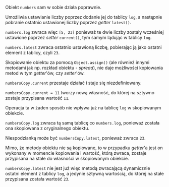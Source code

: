 Obiekt `numbers` sam w sobie działa poprawnie.

Umożliwia ustawianie liczby poprzez dodanie jej do tablicy `log`, a następnie pobranie ostatnio ustawionej liczby poprzez _getter_ `latest()`.

`numbers.log` zwraca więc `[5, 23]` ponieważ te dwie liczby zostały wcześniej ustawione poprzez _setter_ `current()`, tym samym lądując w tablicy `log`.

`numbers.latest` zwraca ostatnio ustawioną liczbę, pobierając ją jako ostatni element z tablicy, czyli `23`.

Skopiowanie obiektu za pomocą `Object.assign()` (ale również innymi metodami jak np. rozkład obiektu - _spread_), nie daje możliwości kopiowania metod w tym _getter_'ów, czy _setter_'ów.

`numbersCopy.current` przestaje działać i staje się niezdefiniowany.

`numbersCopy.current = 11` tworzy nową własność, do której na sztywno zostaje przypisana wartość `11`.

Operacja ta w żaden sposób nie wpływa już na tablicę `log` w skopiowanym obiekcie.

`numbersCopy.log` zwraca tą samą tablicę co `numbers.log`, ponieważ została ona skopiowana z oryginalnego obiektu.

Niespodzianką może być `numbersCopy.latest`, ponieważ zwraca `23`.

Mimo, że metody obiektu nie są kopiowane, to w przypadku _getter_'a jest on wykonany w momencie kopiowania i wartość, którą zwraca, zostaje przypisana na stałe do własności w skopiowanym obiekcie.

`numbersCopy.latest` nie jest już więc metodą zwracającą dynamicznie ostatni element z tablicy `log`, a jedynie sztywną wartością, do której na stałe przypisana została wartość `23`.

